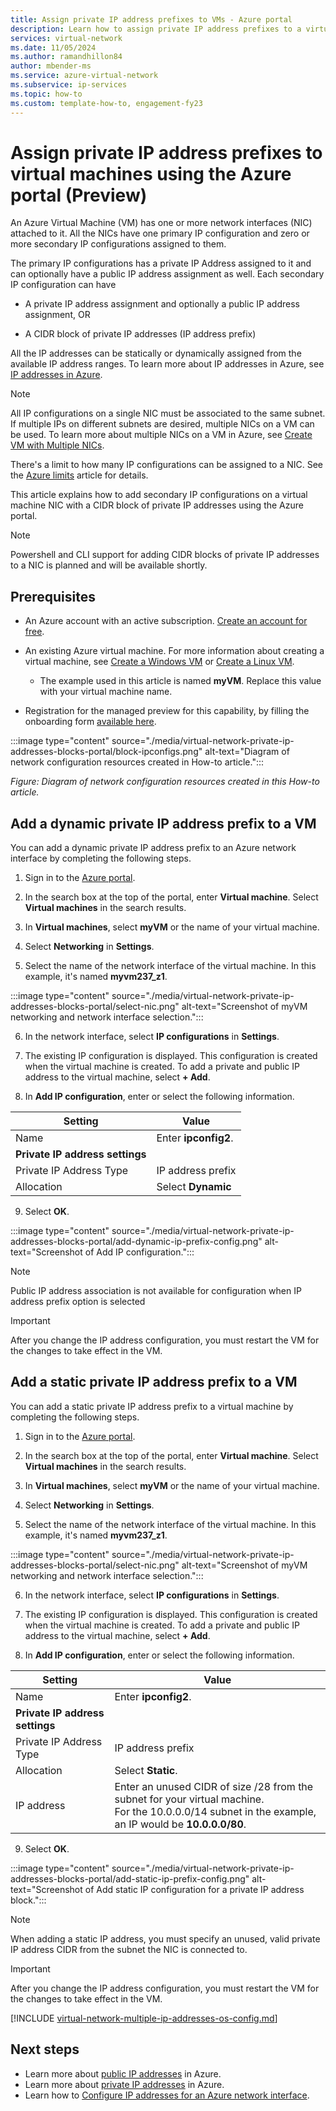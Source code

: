 ```yaml
---
title: Assign private IP address prefixes to VMs - Azure portal
description: Learn how to assign private IP address prefixes to a virtual machine using the Azure portal.
services: virtual-network
ms.date: 11/05/2024
ms.author: ramandhillon84
author: mbender-ms
ms.service: azure-virtual-network
ms.subservice: ip-services
ms.topic: how-to
ms.custom: template-how-to, engagement-fy23
---
```

# Assign private IP address prefixes to virtual machines using the Azure portal (**Preview**)

An Azure Virtual Machine (VM) has one or more network interfaces (NIC) attached to it. All the NICs have one primary IP configuration and zero or more secondary IP configurations assigned to them. 

The primary IP configurations has a private IP Address assigned to it and can optionally have a public IP address assignment as well. Each secondary IP configuration can have 

* A private IP address assignment and optionally a public IP address assignment, OR

* A CIDR block of private IP addresses (IP address prefix)

All the IP addresses can be statically or dynamically assigned from the available IP address ranges. To learn more about IP addresses in Azure, see [IP addresses in Azure](../../virtual-network/ip-services/public-ip-addresses.md).

> [!NOTE]
> All IP configurations on a single NIC must be associated to the same subnet.  If multiple IPs on different subnets are desired, multiple NICs on a VM can be used. To learn more about multiple NICs on a VM in Azure, see [Create VM with Multiple NICs](/azure/virtual-machines/windows/multiple-nics).

There's a limit to how many IP configurations can be assigned to a NIC. See the [Azure limits](../../azure-resource-manager/management/azure-subscription-service-limits.md?toc=%2fazure%2fvirtual-network%2ftoc.json#azure-resource-manager-virtual-networking-limits) article for details.

This article explains how to add secondary IP configurations on a virtual machine NIC with a CIDR block of private IP addresses using the Azure portal. 

> [!NOTE]
> Powershell and CLI support for adding CIDR blocks of private IP addresses to a NIC is planned and will be available shortly.

## Prerequisites

- An Azure account with an active subscription. [Create an account for free](https://azure.microsoft.com/free/?WT.mc_id=A261C142F).

- An existing Azure virtual machine. For more information about creating a virtual machine, see [Create a Windows VM](/azure/virtual-machines/windows/quick-create-portal) or [Create a Linux VM](/azure/virtual-machines/linux/quick-create-portal). 
    
    - The example used in this article is named **myVM**. Replace this value with your virtual machine name.

- Registration for the managed preview for this capability, by filling the onboarding form [available here](https://forms.office.com/Pages/ResponsePage.aspx?id=v4j5cvGGr0GRqy180BHbR_xLgBUz_2ZBtJfUwMlxYKJUN1BPNVhMRzhPTk9DSjBIT1FPRFEzRkZEWi4u).


:::image type="content" source="./media/virtual-network-private-ip-addresses-blocks-portal/block-ipconfigs.png" alt-text="Diagram of network configuration resources created in How-to article.":::

  *Figure: Diagram of network configuration resources created in this How-to article.*

## Add a dynamic private IP address prefix to a VM

You can add a dynamic private IP address prefix to an Azure network interface by completing the following steps.

1. Sign in to the [Azure portal](https://portal.azure.com).

2. In the search box at the top of the portal, enter **Virtual machine**. Select **Virtual machines** in the search results.

3. In **Virtual machines**, select **myVM** or the name of your virtual machine.

4. Select **Networking** in **Settings**.

5. Select the name of the network interface of the virtual machine. In this example, it's named **myvm237_z1**.

:::image type="content" source="./media/virtual-network-private-ip-addresses-blocks-portal/select-nic.png" alt-text="Screenshot of myVM networking and network interface selection.":::

6. In the network interface, select **IP configurations** in **Settings**.

7. The existing IP configuration is displayed. This configuration is created when the virtual machine is created. To add a private and public IP address to the virtual machine, select **+ Add**.

8. In **Add IP configuration**, enter or select the following information.

| Setting | Value |
| ------- | ----- |
| Name | Enter **ipconfig2**. |
| **Private IP address settings** |   |
| Private IP Address Type | IP address prefix |
| Allocation | Select **Dynamic** |

9. Select **OK**.

:::image type="content" source="./media/virtual-network-private-ip-addresses-blocks-portal/add-dynamic-ip-prefix-config.png" alt-text="Screenshot of Add IP configuration.":::

> [!NOTE]
> Public IP address association is not available for configuration when IP address prefix option is selected

> [!IMPORTANT]
> After you change the IP address configuration, you must restart the VM for the changes to take effect in the VM.

## Add a static private IP address prefix to a VM

You can add a static private IP address prefix to a virtual machine by completing the following steps.

1. Sign in to the [Azure portal](https://portal.azure.com).

2. In the search box at the top of the portal, enter **Virtual machine**. Select **Virtual machines** in the search results.

3. In **Virtual machines**, select **myVM** or the name of your virtual machine.

4. Select **Networking** in **Settings**.

5. Select the name of the network interface of the virtual machine. In this example, it's named **myvm237_z1**.

:::image type="content" source="./media/virtual-network-private-ip-addresses-blocks-portal/select-nic.png" alt-text="Screenshot of myVM networking and network interface selection.":::

6. In the network interface, select **IP configurations** in **Settings**.

7. The existing IP configuration is displayed. This configuration is created when the virtual machine is created. To add a private and public IP address to the virtual machine, select **+ Add**.

8. In **Add IP configuration**, enter or select the following information.

| Setting | Value |
| ------- | ----- |
| Name | Enter **ipconfig2**. |
| **Private IP address settings** |   |
| Private IP Address Type | IP address prefix |
| Allocation | Select **Static**. |
| IP address | Enter an unused CIDR of size /28 from the subnet for your virtual machine. </br> For the 10.0.0.0/14 subnet in the example, an IP would be **10.0.0.0/80**. |

9. Select **OK**.

:::image type="content" source="./media/virtual-network-private-ip-addresses-blocks-portal/add-static-ip-prefix-config.png" alt-text="Screenshot of Add static IP configuration for a private IP address block.":::

> [!NOTE]
> When adding a static IP address, you must specify an unused, valid private IP address CIDR from the subnet the NIC is connected to.

> [!IMPORTANT]
> After you change the IP address configuration, you must restart the VM for the changes to take effect in the VM.

[!INCLUDE [virtual-network-multiple-ip-addresses-os-config.md](../../../includes/virtual-network-multiple-ip-addresses-os-config.md)]

## Next steps

- Learn more about [public IP addresses](public-ip-addresses.md) in Azure.
- Learn more about [private IP addresses](private-ip-addresses.md) in Azure.
- Learn how to [Configure IP addresses for an Azure network interface](virtual-network-network-interface-addresses.md).

